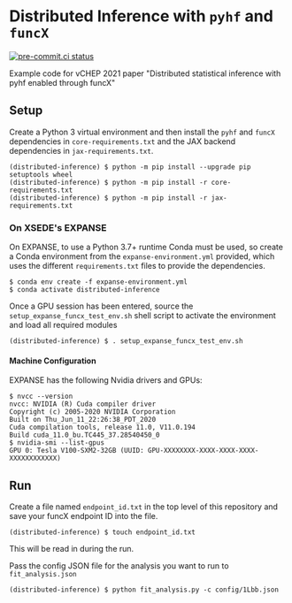 # Distributed Inference with `pyhf` and `funcX`

[![pre-commit.ci status](https://results.pre-commit.ci/badge/github/matthewfeickert/distributed-inference-with-pyhf-and-funcX/main.svg)](https://results.pre-commit.ci/latest/github/matthewfeickert/distributed-inference-with-pyhf-and-funcX/main)

Example code for vCHEP 2021 paper "Distributed statistical inference with pyhf enabled through funcX"

## Setup

Create a Python 3 virtual environment and then install the `pyhf` and `funcX` dependencies in `core-requirements.txt` and the JAX backend dependencies in `jax-requirements.txt`.

```
(distributed-inference) $ python -m pip install --upgrade pip setuptools wheel
(distributed-inference) $ python -m pip install -r core-requirements.txt
(distributed-inference) $ python -m pip install -r jax-requirements.txt
```

### On XSEDE's EXPANSE

On EXPANSE, to use a Python 3.7+ runtime Conda must be used, so create a Conda environment from the `expanse-environment.yml` provided, which uses the different `requirements.txt` files to provide the dependencies.

```console
$ conda env create -f expanse-environment.yml
$ conda activate distributed-inference
```

Once a GPU session has been entered, source the `setup_expanse_funcx_test_env.sh` shell script to activate the environment and load all required modules

```
(distributed-inference) $ . setup_expanse_funcx_test_env.sh
```

#### Machine Configuration

EXPANSE has the following Nvidia drivers and GPUs:

```console
$ nvcc --version
nvcc: NVIDIA (R) Cuda compiler driver
Copyright (c) 2005-2020 NVIDIA Corporation
Built on Thu_Jun_11_22:26:38_PDT_2020
Cuda compilation tools, release 11.0, V11.0.194
Build cuda_11.0_bu.TC445_37.28540450_0
$ nvidia-smi --list-gpus
GPU 0: Tesla V100-SXM2-32GB (UUID: GPU-XXXXXXXX-XXXX-XXXX-XXXX-XXXXXXXXXXXX)
```

## Run

Create a file named `endpoint_id.txt` in the top level of this repository and save your funcX endpoint ID into the file.

```
(distributed-inference) $ touch endpoint_id.txt
```

This will be read in during the run.

Pass the config JSON file for the analysis you want to run to `fit_analysis.json`

```
(distributed-inference) $ python fit_analysis.py -c config/1Lbb.json
```
